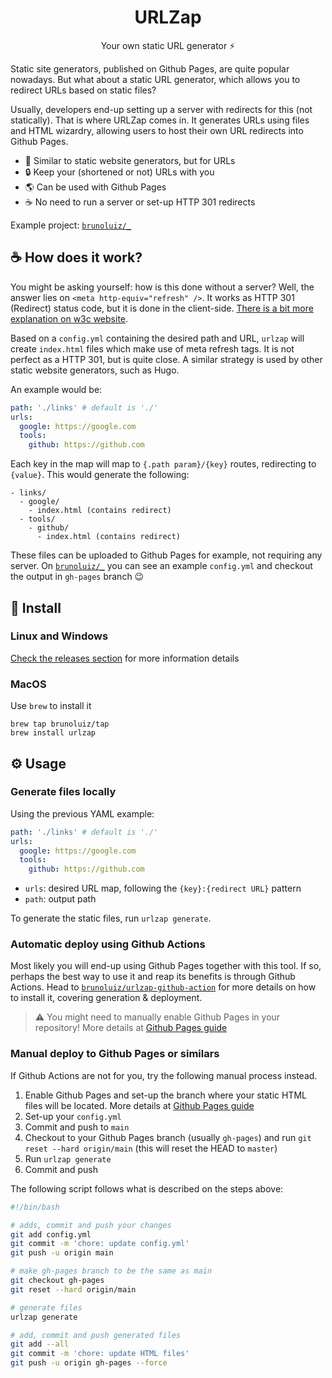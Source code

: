 <h1 align="center">
  URLZap
</h1>

<p align="center">
  Your own static URL generator ⚡️
</p>

Static site generators, published on Github Pages, are quite popular nowadays. But what about a
static URL generator, which allows you to redirect URLs based on static files?

Usually, developers end-up setting up a server with redirects for this (not statically). That is
where URLZap comes in.  It generates URLs using files and HTML wizardry, allowing users to host
their own URL redirects into Github Pages.

- 🔗 Similar to static website generators, but for URLs
- 🔒 Keep your (shortened or not) URLs with you
- 🌎 Can be used with Github Pages
- ☕️ No need to run a server or set-up HTTP 301 redirects

Example project: [`brunoluiz/_`](https://github.com/brunoluiz/_)

## ☕️ How does it work?

You might be asking yourself: how is this done without a server? Well, the answer lies on
`<meta http-equiv="refresh" />`. It works as HTTP 301 (Redirect) status code, but it is done
in the client-side. [There is a bit more explanation on w3c website](https://www.w3.org/TR/WCAG20-TECHS/H76.html).

Based on a `config.yml` containing the desired path and URL, `urlzap` will create `index.html`
files which make use of meta refresh tags. It is not perfect as a HTTP 301, but is quite close.
A similar strategy is used by other static website generators, such as Hugo.

An example would be:

```yaml
path: './links' # default is './'
urls:
  google: https://google.com
  tools:
    github: https://github.com
```

Each key in the map will map to `{.path param}/{key}` routes, redirecting to `{value}`.
This would generate the following:

```
- links/
  - google/
    - index.html (contains redirect)
  - tools/
    - github/
      - index.html (contains redirect)
```

These files can be uploaded to Github Pages for example, not requiring any server.  On
[`brunoluiz/_`](https://github.com/brunoluiz/_) you can see an example `config.yml` and checkout
the output in `gh-pages` branch 😉

## 📀 Install

### Linux and Windows

[Check the releases section](https://github.com/brunoluiz/urlzap/releases) for more information details

### MacOS

Use `brew` to install it

```
brew tap brunoluiz/tap
brew install urlzap
```

## ⚙️ Usage

### Generate files locally

Using the previous YAML example:

```yaml
path: './links' # default is './'
urls:
  google: https://google.com
  tools:
    github: https://github.com
```

- `urls`: desired URL map, following the `{key}:{redirect URL}` pattern
- `path`: output path

To generate the static files, run `urlzap generate`.

### Automatic deploy using Github Actions

Most likely you will end-up using Github Pages together with this tool. If so, perhaps the best
way to use it and reap its benefits is through Github Actions. Head to
[`brunoluiz/urlzap-github-action`](https://github.com/marketplace/actions/urlzap) for more details
on how to install it, covering generation & deployment.

> ⚠️ You might need to manually enable Github Pages in your repository! More details at
> [Github Pages guide](https://pages.github.com/)

### Manual deploy to Github Pages or similars

If Github Actions are not for you, try the following manual process instead.

1. Enable Github Pages and set-up the branch where your static HTML files will be located.
More details at [Github Pages guide](https://pages.github.com/)
1. Set-up your `config.yml`
1. Commit and push to `main`
1. Checkout to your Github Pages branch (usually `gh-pages`) and run `git reset --hard origin/main`
(this will reset the HEAD to `master`)
1. Run `urlzap generate`
1. Commit and push

The following script follows what is described on the steps above:

```sh
#!/bin/bash

# adds, commit and push your changes
git add config.yml
git commit -m 'chore: update config.yml'
git push -u origin main

# make gh-pages branch to be the same as main
git checkout gh-pages
git reset --hard origin/main

# generate files
urlzap generate

# add, commit and push generated files
git add --all
git commit -m 'chore: update HTML files'
git push -u origin gh-pages --force
```
